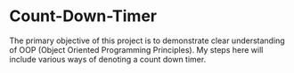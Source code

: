# Count-Down-Timer

The primary objective of this project is to demonstrate clear understanding of OOP (Object Oriented Programming Principles). My steps here will include various ways of denoting a count down timer.
